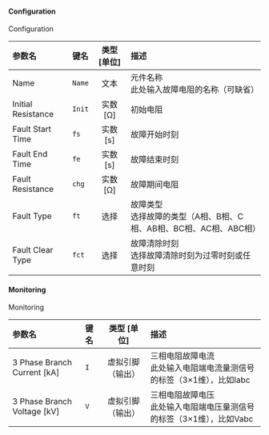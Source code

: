 <!--
DO NOT EDIT THIS FILE DIRECTLY.
This file is generated by tools/comp-docs.js.
All changes will be overwritten by regeneration.
-->

<slot class="model-parameters">

#### Configuration

Configuration

| 参数名 | 键名 | 类型 [单位] | 描述 |
|:------ |:---- |:-----------:|:---- |
| Name | `Name` | 文本 | 元件名称 <br/>此处输入故障电阻的名称（可缺省） |
| Initial Resistance | `Init` | 实数 [Ω] | 初始电阻 |
| Fault Start Time | `fs` | 实数 [s] | 故障开始时刻 |
| Fault End Time | `fe` | 实数 [s] | 故障结束时刻 |
| Fault Resistance | `chg` | 实数 [Ω] | 故障期间电阻 |
| Fault Type | `ft` | 选择 | 故障类型 <br/>选择故障的类型（A相、B相、C相、AB相、BC相、AC相、ABC相） |
| Fault Clear Type | `fct` | 选择 | 故障清除时刻 <br/> 选择故障清除时刻为过零时刻或任意时刻 |

#### Monitoring

Monitoring

| 参数名 | 键名 | 类型 [单位] | 描述 |
|:------ |:---- |:-----------:|:---- |
| 3 Phase Branch Current \[kA\] | `I` | 虚拟引脚（输出） | 三相电阻故障电流 <br/>此处输入电阻端电流量测信号的标签（3×1维），比如Iabc |
| 3 Phase Branch Voltage \[kV\] | `V` | 虚拟引脚（输出） | 三相电阻故障电压<br/>此处输入电阻端电压量测信号的标签（3×1维），比如Vabc |


</slot>
